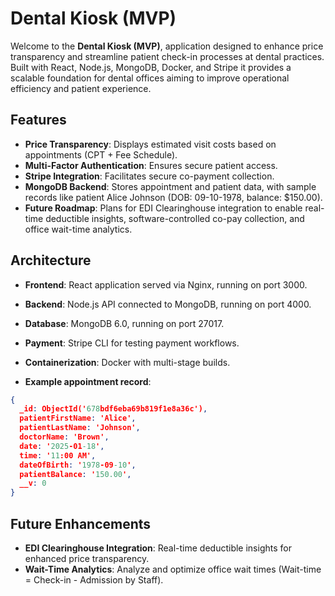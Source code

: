 # Dental Kiosk (MVP)
Welcome to the **Dental Kiosk (MVP)**, application designed to enhance price transparency and streamline patient check-in processes at dental practices. Built with React, Node.js, MongoDB, Docker, and Stripe it provides a scalable foundation for dental offices aiming to improve operational efficiency and patient experience.

## Features
- **Price Transparency**: Displays estimated visit costs based on appointments (CPT + Fee Schedule).
- **Multi-Factor Authentication**: Ensures secure patient access.
- **Stripe Integration**: Facilitates secure co-payment collection.
- **MongoDB Backend**: Stores appointment and patient data, with sample records like patient Alice Johnson (DOB: 09-10-1978, balance: $150.00).
- **Future Roadmap**: Plans for EDI Clearinghouse integration to enable real-time deductible insights, software-controlled co-pay collection, and office wait-time analytics.

## Architecture
- **Frontend**: React application served via Nginx, running on port 3000.
- **Backend**: Node.js API connected to MongoDB, running on port 4000.
- **Database**: MongoDB 6.0, running on port 27017.
- **Payment**: Stripe CLI for testing payment workflows.
- **Containerization**: Docker with multi-stage builds. 

- **Example appointment record**:
```json
{
  _id: ObjectId('678bdf6eba69b819f1e8a36c'),
  patientFirstName: 'Alice',
  patientLastName: 'Johnson',
  doctorName: 'Brown',
  date: '2025-01-18',
  time: '11:00 AM',
  dateOfBirth: '1978-09-10',
  patientBalance: '150.00',
  __v: 0
}
```

## Future Enhancements
- **EDI Clearinghouse Integration**: Real-time deductible insights for enhanced price transparency.
- **Wait-Time Analytics**: Analyze and optimize office wait times (Wait-time = Check-in - Admission by Staff).


<!--
## Getting Started

## Prerequisites
- [Docker](https://www.docker.com/get-started) and [Docker Compose](https://docs.docker.com/compose/install/)
- [Node.js](https://nodejs.org/) (for local development, optional)
- [Git](https://git-scm.com/) to clone the repository

### 1. Clone the Repository
```bash
git clone https://github.com/Adam-Behun/DentalKiosk.git
cd DentalKiosk
```

### 2. Set Up Environment Variables
Copy the example environment file below and configure it with your own credentials:

Edit `backend/.env` with your values:
- **MongoDB URI**: Use the default `mongodb://root:rootpassword@mongo:27017/dental?authSource=admin` for Docker.
- **Email Settings**: Provide your SMTP host, port, user, and app-specific password (Gmail app password).
- **Stripe Keys**: Obtain your `STRIPE_SECRET_KEY` and `STRIPE_WEBHOOK_SECRET` from the [Stripe Dashboard](https://dashboard.stripe.com/test/apikeys).

Example `backend/.env`:
```bash
PORT=4000
MONGO_URI=mongodb://root:rootpassword@mongo:27017/dental?authSource=admin
EMAIL_HOST=smtp.gmail.com
EMAIL_PORT=587
EMAIL_USER=your_email@gmail.com
EMAIL_PASS=your_email_app_password
STRIPE_SECRET_KEY=your_stripe_secret_key
STRIPE_WEBHOOK_SECRET=your_stripe_webhook_secret
```

### 3. Build and Run with Docker
Start the application using Docker Compose:
```bash
docker-compose up --build -d
```
- **Frontend**: Access at [http://localhost:3000](http://localhost:3000)
- **Backend**: Access at [http://localhost:4000](http://localhost:4000)

### 4. Populate the Database
Run the database population script:
```bash
docker exec -it dental_backend node utils/populateDatabase.js
```

### 5. Log In to MongoDB
Access the MongoDB instance:
```bash
docker exec -it dental_mongo mongosh
```
Inside the Mongo shell:
```javascript
use admin
db.auth('root', 'rootpassword')
use dental
db.appointments.find()
show collections
exit
```

## Testing with Sample Patient
Use the following patient details for testing:
- **Name**: Alice Johnson (AJ)
- **Date of Birth**: 09-10-1978

### Test Payment with Stripe
Use the following test card for Stripe payments:
- **Card Number**: 4242 4242 4242 4242
- **Expiration**: 12/34
- **CVC**: 123

### Stop the Application
Shut down the containers:
```bash
docker-compose down
```
</div>
-->